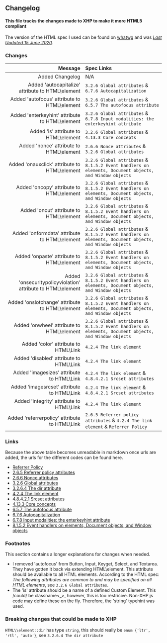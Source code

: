 ## Changelog

#### This file tracks the changes made to XHP to make it more HTML5 compliant

The version of the HTML spec I used can be found on [whatwg](https://html.spec.whatwg.org/) and was [_Last Updated 15 June 2020_](https://github.com/whatwg/html/commit/f6cbe27c88012dbf8d912fe752e3e7247ff7d3ca).

### Changes

|                                                      Message | Spec Links                                                                                             |
| -----------------------------------------------------------: | :----------------------------------------------------------------------------------------------------- |
|                                              Added Changelog | N/A                                                                                                    |
|            Added 'autocapitalize' attribute to HTML\\element | `3.2.6 Global attributes` & `6.7.6 Autocapitalization`                                                 |
|                 Added 'autofocus' attribute to HTML\\element | `3.2.6 Global attributes` & `6.5.7 The autofocus attribute`                                            |
|              Added 'enterkeyhint' attribute to HTML\\element | `3.2.6 Global attributes` & `6.7.8 Input modalities: the enterkeyhint attribute`                       |
|                        Added 'is' attribute to HTML\\element | `3.2.6 Global attributes` & `4.13.3 Core concepts`                                                     |
|                     Added 'nonce' attribute to HTML\\element | `2.6.6 Nonce attributes` & `3.2.6 Global attributes`                                                   |
|                Added 'onauxclick' attribute to HTML\\element | `3.2.6 Global attributes` & `8.1.5.2 Event handlers on elements, Document objects, and Window objects` |
|                    Added 'oncopy' attribute to HTML\\element | `3.2.6 Global attributes` & `8.1.5.2 Event handlers on elements, Document objects, and Window objects` |
|                     Added 'oncut' attribute to HTML\\element | `3.2.6 Global attributes` & `8.1.5.2 Event handlers on elements, Document objects, and Window objects` |
|                Added 'onformdata' attribute to HTML\\element | `3.2.6 Global attributes` & `8.1.5.2 Event handlers on elements, Document objects, and Window objects` |
|                   Added 'onpaste' attribute to HTML\\element | `3.2.6 Global attributes` & `8.1.5.2 Event handlers on elements, Document objects, and Window objects` |
| Added 'onsecuritypolicyviolation' attribute to HTML\\element | `3.2.6 Global attributes` & `8.1.5.2 Event handlers on elements, Document objects, and Window objects` |
|              Added 'onslotchange' attribute to HTML\\element | `3.2.6 Global attributes` & `8.1.5.2 Event handlers on elements, Document objects, and Window objects` |
|                   Added 'onwheel' attribute to HTML\\element | `3.2.6 Global attributes` & `8.1.5.2 Event handlers on elements, Document objects, and Window objects` |
|                        Added 'color' attribute to HTML\\Link | `4.2.4 The link element`                                                                               |
|                     Added 'disabled' attribute to HTML\\Link | `4.2.4 The link element`                                                                               |
|                   Added 'imagesizes' attribute to HTML\\Link | `4.2.4 The link element` & `4.8.4.2.1 Srcset attributes`                                               |
|                  Added 'imagesrcset' attribute to HTML\\Link | `4.2.4 The link element` & `4.8.4.2.1 Srcset attributes`                                               |
|                    Added 'integrity' attribute to HTML\\Link | `4.2.4 The link element`                                                                               |
|               Added 'referrerpolicy' attribute to HTML\\Link | `2.6.5 Referrer policy attributes` & `4.2.4 The link element` & `Referrer Policy`                      |

### Links

Because the above table becomes unreadable in markdown once urls are added, the urls for the different codes can be found here.

- [Referrer Policy](https://w3c.github.io/webappsec-referrer-policy/)
- [2.6.5 Referrer policy attributes](https://html.spec.whatwg.org/#referrer-policy-attribute)
- [2.6.6 Nonce attributes](https://html.spec.whatwg.org/#nonce-attributes)
- [3.2.6 Global attributes](https://html.spec.whatwg.org/#global-attributes)
- [3.2.6.4 The dir attribute](https://html.spec.whatwg.org/#the-dir-attribute)
- [4.2.4 The link element](https://html.spec.whatwg.org/#the-link-element)
- [4.8.4.2.1 Srcset attributes](https://html.spec.whatwg.org/#srcset-attributes)
- [4.13.3 Core concepts](https://html.spec.whatwg.org/#custom-elements-core-concepts)
- [6.5.7 The autofocus attribute](https://html.spec.whatwg.org/#the-autofocus-attribute)
- [6.7.6 Autocapitalization](https://html.spec.whatwg.org/#autocapitalization)
- [6.7.8 Input modalities: the enterkeyhint attribute](https://html.spec.whatwg.org/#input-modalities:-the-enterkeyhint-attribute)
- [8.1.5.2 Event handlers on elements, Document objects, and Window objects](https://html.spec.whatwg.org/#event-handlers-on-elements,-document-objects,-and-window-objects)

### Footnotes

This section contains a longer explanations for changes when needed.

- I removed 'autofocus' from Button, Input, Keyget, Select, and Textarea. They have gotten it back via extending HTML\element. This attribute should be available to all HTML elements. According to the HTML spec: _The following attributes are common to and may be specified on all HTML elements_, see `3.2.6 Global attributes`.
- The 'is' attribute should be a name of a defined Custom Element. This /could/ be classname\<\_>, however, this is too restricive. Non-XHP js code may define these on the fly. Therefore, the 'string' typehint was used.

### Breaking changes that could be made to XHP

`HTML\\element::dir` has type `string`, this should really be `enum {'ltr', 'rtl', 'auto'}`, see `3.2.6.4 The dir attribute`

